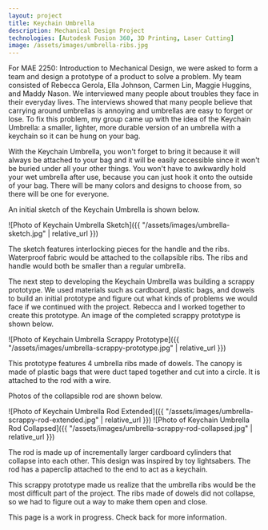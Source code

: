 ```yaml
---
layout: project
title: Keychain Umbrella
description: Mechanical Design Project
technologies: [Autodesk Fusion 360, 3D Printing, Laser Cutting]
image: /assets/images/umbrella-ribs.jpg
---
```


For MAE 2250: Introduction to Mechanical Design, we were asked to form a team and design a prototype of a product to solve a problem. My team consisted of Rebecca Gerola, Ella Johnson, Carmen Lin, Maggie Huggins, and Maddy Nason. We interviewed many people about troubles they face in their everyday lives. The interviews showed that many people believe that carrying around umbrellas is annoying and umbrellas are easy to forget or lose. To fix this problem, my group came up with the idea of the Keychain Umbrella: a smaller, lighter, more durable version of an umbrella with a keychain so it can be hung on your bag. 

With the Keychain Umbrella, you won't forget to bring it because it will always be attached to your bag and it will be easily accessible since it won't be buried under all your other things. You won't have to awkwardly hold your wet umbrella after use, because you can just hook it onto the outside of your bag. There will be many colors and designs to choose from, so there will be one for everyone. 

An initial sketch of the Keychain Umbrella is shown below. 

![Photo of Keychain Umbrella Sketch]({{ "/assets/images/umbrella-sketch.jpg" | relative_url }})

The sketch features interlocking pieces for the handle and the ribs. Waterproof fabric would be attached to the collapsible ribs. The ribs and handle would both be smaller than a regular umbrella. 

The next step to developing the Keychain Umbrella was building a scrappy prototype. We used materials such as cardboard, plastic bags, and dowels to build an initial prototype and figure out what kinds of problems we would face if we continued with the project. Rebecca and I worked together to create this prototype. An image of the completed scrappy prototype is shown below. 

![Photo of Keychain Umbrella Scrappy Prototype]({{ "/assets/images/umbrella-scrappy-prototype.jpg" | relative_url }})

This prototype features 4 umbrella ribs made of dowels. The canopy is made of plastic bags that were duct taped together and cut into a circle. It is attached to the rod with a wire. 

Photos of the collapsible rod are shown below. 

![Photo of Keychain Umbrella Rod Extended]({{ "/assets/images/umbrella-scrappy-rod-extended.jpg" | relative_url }})
![Photo of Keychain Umbrella Rod Collapsed]({{ "/assets/images/umbrella-scrappy-rod-collapsed.jpg" | relative_url }})

The rod is made up of incrementally larger cardboard cylinders that collapse into each other. This design was inspired by toy lightsabers. The rod has a paperclip attached to the end to act as a keychain. 

This scrappy prototype made us realize that the umbrella ribs would be the most difficult part of the project. The ribs made of dowels did not collapse, so we had to figure out a way to make them open and close. 

This page is a work in progress. Check back for more information. 